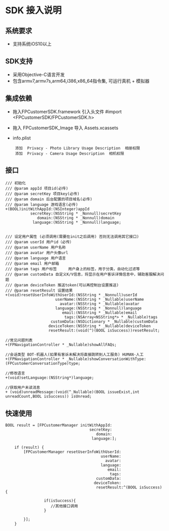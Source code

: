 SDK 接入说明
=
系统要求
-

   *  支持系统iOS10以上

SDK支持
-
   *  采用Objective-C语言开发
   *  包含armv7,armv7s,arm64,i386,x86_64指令集, 可运行真机 + 模拟器 

集成依赖
-

   *  拖入FPCustomerSDK.framework 引入头文件 #import <FPCustomerSDK/FPCustomerSDK.h>
   
   *  拖入 FPCustomerSDK_Image 导入 Assets.xcassets
    
   *  info.plist 
   
           添加  Privacy - Photo Library Usage Description  相册权限       
           添加  Privacy - Camera Usage Description  相机权限
         
    
接口
-
```objc
/// 初始化
/// @param appId 项目id(必传)
/// @param secretKey 项目key(必传)
/// @param domain 后台配置的项目域名(必传)
/// @param language 游戏语言(必传)
+(BOOL)initWithAppId:(NSInteger)appId
           secretKey:(NSString * _Nonnull)secretKey
              domain:(NSString * _Nonnull)domain
            language:(NSString * _Nonnull)language;


/// 设定用户属性 (必须调用(需要在init之后调用) 否则无法调用其它接口)
/// @param userId 用户id（必传）
/// @param userName 用户名称
/// @param avatar 用户头像url
/// @param language 用户语言
/// @param email 用户邮箱
/// @param tags 用户标签     用户身上的标签，用于分类，自动化过滤等
/// @param customData 自定义K/V信息，将显示在用户客诉详情信息中，辅助客服解决问题
/// @param deviceToken 推送token(可以再控制台设置推送)
/// @param resetResult 设置结果
+(void)resetUserInfoWithUserId:(NSString * _Nonnull)userId
                      userName:(NSString * _Nullable)userName
                        avatar:(NSString * _Nullable)avatar
                      language:(NSString * _Nonnull)language
                         email:(NSString * _Nullable)email
                          tags:(NSArray<NSString*> * _Nullable)tags
                    customData:(NSDictionary * _Nullable)customData
                   deviceToken:(NSString * _Nullable)deviceToken
                   resetResult:(void(^)(BOOL isSuccess))resetResult;

//常见问题列表
+(FPNavigationController * _Nullable)showAllFAQs;

//会话类型 BOT-机器人(如果有客诉未解决将直接跳转到人工服务) HUMAN-人工
+(FPNavigationController * _Nullable)showConversationWithType:(FPCustomerConversationType)type;

//修改语言
+(void)setLanguage:(NSString*)language;

//获取用户未读消息
+ (void)unreadMessage:(void(^_Nullable)(BOOL issueExist,int unreadCount,BOOL isSuccess)) isUnread;
```

快速使用
-
```objc
BOOL result = [FPCustomerManager initWithAppId:
                                     secretKey:
                                        domain:
                                      language:];
    
    if (result) {
        [FPCustomerManager resetUserInfoWithUserId: 
                                          userName:
                                            avatar: 
                                          language:
                                             email:
                                              tags: 
                                        customData:
                                       deviceToken: 
                                        resetResult:^(BOOL isSuccess) {
    
                 if(isSuccess){
                    //其他接口调用
                 }

        }];
    }
```

